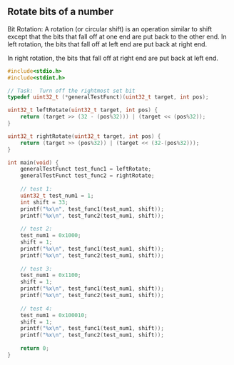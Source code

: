 ## Rotate bits of a number

Bit Rotation: A rotation (or circular shift) is an operation similar to shift except that the bits that fall off at one end are put back to the other end.
In left rotation, the bits that fall off at left end are put back at right end.

In right rotation, the bits that fall off at right end are put back at left end.

```c
#include<stdio.h>
#include<stdint.h>

// Task:  Turn off the rightmost set bit
typedef uint32_t (*generalTestFunct)(uint32_t target, int pos);

uint32_t leftRotate(uint32_t target, int pos) {
    return (target >> (32 - (pos%32))) | (target << (pos%32));
}

uint32_t rightRotate(uint32_t target, int pos) {
    return (target >> (pos%32)) | (target << (32-(pos%32)));
}

int main(void) {
    generalTestFunct test_func1 = leftRotate;
    generalTestFunct test_func2 = rightRotate;
    
    // test 1:
    uint32_t test_num1 = 1;
    int shift = 33;
    printf("%x\n", test_func1(test_num1, shift));
    printf("%x\n", test_func2(test_num1, shift));
    
    // test 2:
    test_num1 = 0x1000;
    shift = 1;
    printf("%x\n", test_func1(test_num1, shift));
    printf("%x\n", test_func2(test_num1, shift));
    
    // test 3:
    test_num1 = 0x1100;
    shift = 1;
    printf("%x\n", test_func1(test_num1, shift));
    printf("%x\n", test_func2(test_num1, shift));
    
    // test 4:
    test_num1 = 0x100010;
    shift = 1;
    printf("%x\n", test_func1(test_num1, shift));
    printf("%x\n", test_func2(test_num1, shift));
    
    return 0;
}
```